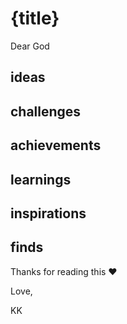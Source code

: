 # {title}


Dear God


## ideas

## challenges

## achievements

## learnings

## inspirations

## finds

Thanks for reading this ❤️

Love,

KK
